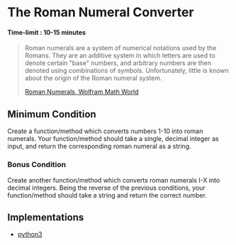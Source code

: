 # The Roman Numeral Converter
#### Time-limit : 10-15 minutes

>
> Roman numerals are a system of numerical notations used by the Romans.
> They are an additive system in which letters are used to denote certain "base" numbers, and arbitrary numbers are then denoted using combinations of symbols.
> Unfortunately, little is known about the origin of the Roman numeral system.
>
> [Roman Numerals, Wolfram Math World](http://mathworld.wolfram.com/RomanNumerals.html)


## Minimum Condition
Create a function/method which converts numbers 1-10 into roman numerals.
Your function/method should take a single, decimal integer as input, and return the corresponding roman numeral as a string.

### Bonus Condition
Create another function/method which converts roman numerals I-X into decimal integers.
Being the reverse of the previous conditions, your function/method should take a string and return the correct number.


## Implementations
- [python3](./python3)
